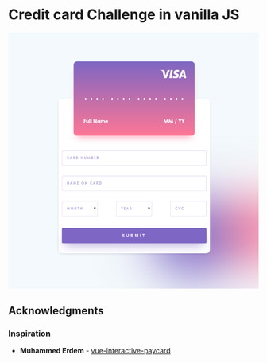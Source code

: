 # Credit card Challenge in vanilla JS

![screenshot](https://github.com/bkaguilar/credit-card-challenge/blob/master/src/images/cc.png)

## Acknowledgments
### Inspiration

* **Muhammed Erdem** - [vue-interactive-paycard](https://github.com/muhammederdem/vue-interactive-paycard)
